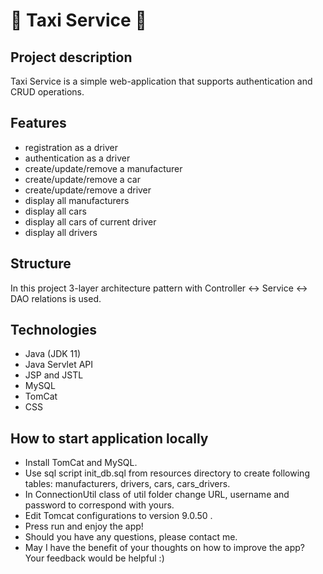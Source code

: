 # 🚖 Taxi Service 🚖

## Project description

Taxi Service is a simple web-application that supports authentication and CRUD operations.

## Features

- registration as a driver
- authentication as a driver
- create/update/remove a manufacturer
- create/update/remove a car
- create/update/remove a driver
- display all manufacturers
- display all cars
- display all cars of current driver
- display all drivers

## Structure

In this project 3-layer architecture pattern with Controller <-> Service <-> DAO relations is used.

## Technologies

- Java (JDK 11)
- Java Servlet API
- JSP and JSTL
- MySQL
- TomCat
- CSS

## How to start application locally

- Install TomCat and MySQL.
- Use sql script init_db.sql from resources directory to create following tables: manufacturers, drivers, cars, cars_drivers.
- In ConnectionUtil class of util folder change URL, username and password to correspond with yours.
- Edit Tomcat configurations to version 9.0.50 .
- Press run and enjoy the app!
- Should you have any questions, please contact me. 
- May I have the benefit of your thoughts on how to improve the app? Your feedback would be helpful :) 
